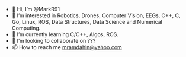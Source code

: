 - 👋 Hi, I’m @MarkR91
- 👀 I’m interested in Robotics, Drones, Computer Vision, EEGs, C++, C, Go, Linux, ROS, Data Structures, Data Science and Numerical Computing.
- 🌱 I’m currently learning C/C++, Algos, ROS.
- 💞️ I’m looking to collaborate on ???
- 📫 How to reach me mramdahin@yahoo.com

<!---
MarkR91/MarkR91 is a ✨ special ✨ repository because its `README.md` (this file) appears on your GitHub profile.
You can click the Preview link to take a look at your changes.
--->
